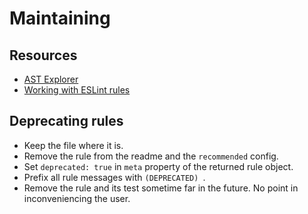 # Maintaining


## Resources

- [AST Explorer](http://astexplorer.net)
- [Working with ESLint rules](http://eslint.org/docs/developer-guide/working-with-rules)


## Deprecating rules

- Keep the file where it is.
- Remove the rule from the readme and the `recommended` config.
- Set `deprecated: true` in `meta` property of the returned rule object.
- Prefix all rule messages with `(DEPRECATED) `.
- Remove the rule and its test sometime far in the future. No point in inconveniencing the user.
